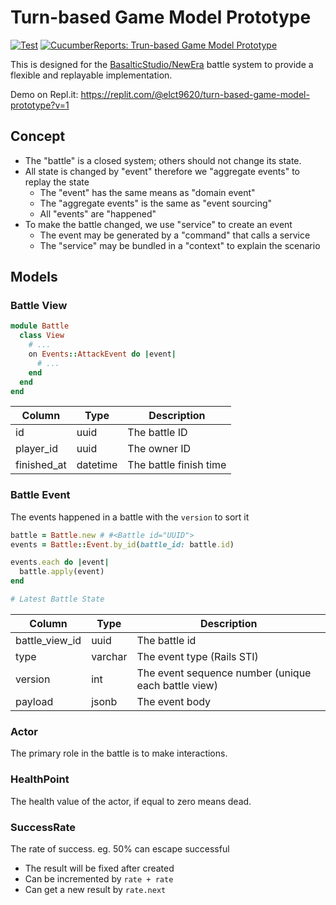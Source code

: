 Turn-based Game Model Prototype
===

[![Test](https://github.com/elct9620/turn-based-game-model-prototype/actions/workflows/test.yml/badge.svg)](https://github.com/elct9620/turn-based-game-model-prototype/actions/workflows/test.yml)
[![CucumberReports: Trun-based Game Model Prototype](https://messages.cucumber.io/api/report-collections/027a493e-c5f2-4ba7-b35b-de5fd9383648/badge)](https://reports.cucumber.io/report-collections/027a493e-c5f2-4ba7-b35b-de5fd9383648)

This is designed for the [BasalticStudio/NewEra](https://github.com/BasalticStudio/new-era) battle system to provide a flexible and replayable implementation.

Demo on Repl.it: https://replit.com/@elct9620/turn-based-game-model-prototype?v=1

## Concept

* The "battle" is a closed system; others should not change its state.
* All state is changed by "event" therefore we "aggregate events" to replay the state
  * The "event" has the same means as "domain event"
  * The "aggregate events" is the same as "event sourcing"
  * All "events" are "happened"
* To make the battle changed, we use "service" to create an event
  * The event may be generated by a "command" that calls a service
  * The "service" may be bundled in a "context" to explain the scenario

## Models

### Battle View

```ruby
module Battle
  class View
    # ...
    on Events::AttackEvent do |event|
      # ...
    end
  end
end
```

| Column      | Type     | Description            |
|-------------|----------|------------------------|
| id          | uuid     | The battle ID          |
| player_id   | uuid     | The owner ID           |
| finished_at | datetime | The battle finish time |

### Battle Event

The events happened in a battle with the `version` to sort it

```ruby
battle = Battle.new # #<Battle id="UUID">
events = Battle::Event.by_id(battle_id: battle.id)

events.each do |event|
  battle.apply(event)
end

# Latest Battle State
```

| Column         | Type    | Description                                         |
|----------------|---------|-----------------------------------------------------|
| battle_view_id | uuid    | The battle id                                       |
| type           | varchar | The event type (Rails STI)                          |
| version        | int     | The event sequence number (unique each battle view) |
| payload        | jsonb   | The event body                                      |

### Actor

The primary role in the battle is to make interactions.

### HealthPoint

The health value of the actor, if equal to zero means dead.

### SuccessRate

The rate of success. eg. 50% can escape successful

* The result will be fixed after created
* Can be incremented by `rate + rate`
* Can get a new result by `rate.next`
